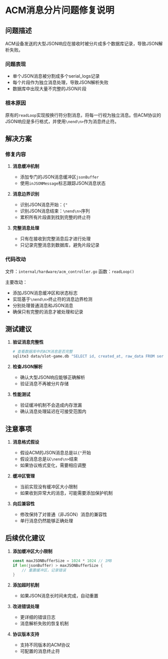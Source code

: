 # ACM消息分片问题修复说明

## 问题描述
ACM设备发送的大型JSON响应在接收时被分片成多个数据库记录，导致JSON解析失败。

### 问题表现
- 单个JSON消息被分割成多个serial_logs记录
- 每个片段作为独立消息处理，导致JSON解析失败
- 数据库中出现大量不完整的JSON片段

### 根本原因
原有的`readLoop`实现按换行符分割消息，将每一行视为独立消息。但ACM协议的JSON响应是多行格式，并使用`\nend\n>`作为消息终止符。

## 解决方案

### 修复内容
1. **消息缓冲机制**
   - 添加专门的JSON消息缓冲区`jsonBuffer`
   - 使用`inJSONMessage`标志跟踪JSON消息状态

2. **消息边界识别**
   - 识别JSON消息开始：`{"`
   - 识别JSON消息结束：`\nend\n>`序列
   - 累积所有片段直到找到完整的终止符

3. **完整消息处理**
   - 只有在接收到完整消息后才进行处理
   - 只记录完整消息到数据库，避免片段记录

### 代码改动
文件：`internal/hardware/acm_controller.go`
函数：`readLoop()`

主要改动：
- 添加JSON消息缓冲区和状态标志
- 实现基于`\nend\n>`终止符的消息边界检测
- 分别处理普通消息和JSON消息
- 确保只有完整的消息才被处理和记录

## 测试建议

1. **验证消息完整性**
   ```bash
   # 查看数据库中的ACM消息是否完整
   sqlite3 data/slot-game.db "SELECT id, created_at, raw_data FROM serial_logs WHERE device_type='ACM_RECEIVE' ORDER BY id DESC LIMIT 5"
   ```

2. **检查JSON解析**
   - 确认大型JSON响应能够正确解析
   - 验证消息不再被分片存储

3. **性能测试**
   - 验证缓冲机制不会造成内存泄漏
   - 确认消息处理延迟在可接受范围内

## 注意事项

1. **消息格式假设**
   - 假设ACM的JSON消息总是以`{"`开始
   - 假设消息总是以`\nend\n>`结束
   - 如果协议格式变化，需要相应调整

2. **缓冲区管理**
   - 当前实现没有缓冲区大小限制
   - 如果收到异常大的消息，可能需要添加保护机制

3. **向后兼容性**
   - 修改保持了对普通（非JSON）消息的兼容性
   - 单行消息仍然能够正确处理

## 后续优化建议

1. **添加缓冲区大小限制**
   ```go
   const maxJSONBufferSize = 1024 * 1024 // 1MB
   if len(jsonBuffer) > maxJSONBufferSize {
       // 重置缓冲区，记录错误
   }
   ```

2. **添加超时机制**
   - 如果JSON消息长时间未完成，自动重置

3. **改进错误处理**
   - 更详细的错误日志
   - 消息解析失败的恢复机制

4. **协议版本支持**
   - 支持不同版本的ACM协议
   - 可配置的消息终止符